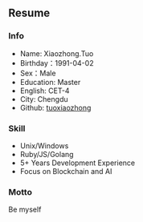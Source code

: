 ## Resume

### Info

* Name: Xiaozhong.Tuo
* Birthday：1991-04-02
* Sex：Male
* Education: Master
* English: CET-4
* City: Chengdu
* Github: [tuoxiaozhong](https://github.com/tuoxiaozhong)


### Skill

* Unix/Windows
* Ruby/JS/Golang
* 5+ Years Development Experience
* Focus on Blockchain and AI

### Motto

Be myself
